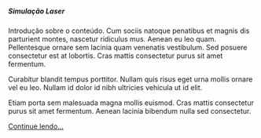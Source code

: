 <h5>Simulação Laser</h5>
<p>
  Introdução sobre o conteúdo. Cum sociis natoque penatibus et magnis dis
  parturient montes, nascetur ridiculus mus. Aenean eu leo quam.
  Pellentesque ornare sem lacinia quam venenatis vestibulum. Sed posuere
  consectetur est at lobortis. Cras mattis consectetur purus sit amet
  fermentum.
</p>
<p>
  Curabitur blandit tempus porttitor. Nullam quis risus eget urna mollis
  ornare vel eu leo. Nullam id dolor id nibh ultricies vehicula ut id
  elit.
</p>
<p>
  Etiam porta sem malesuada magna mollis euismod. Cras mattis consectetur
  purus sit amet fermentum. Aenean lacinia bibendum nulla sed consectetur.
</p>
<a href="/">
  <p>Continue lendo...</p>
</a>
